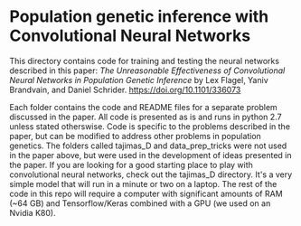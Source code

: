 # Population genetic inference with Convolutional Neural Networks

This directory contains code for training and testing the neural networks described in this paper: _The Unreasonable Effectiveness of Convolutional Neural Networks in Population Genetic Inference_
by Lex Flagel, Yaniv Brandvain, and Daniel Schrider. https://doi.org/10.1101/336073

Each folder contains the code and README files for a separate problem discussed in the paper.  All code is presented as is and runs in python 2.7 unless stated otherswise. Code is specific to the problems described in the paper, but can be modified to address other problems in population genetics.  The folders called tajimas_D and data_prep_tricks were not used in the paper above, but were used in the development of ideas presented in the paper.  If you are looking for a good starting place to play with convolutional neural networks, check out the tajimas_D directory.  It's a very simple model that will run in a minute or two on a laptop. The rest of the code in this repo will require a computer with significant amounts of RAM (~64 GB) and Tensorflow/Keras combined with a GPU (we used on an Nvidia K80).

